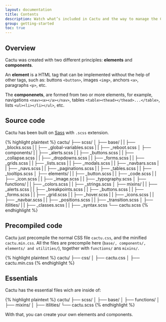 ```yaml
---
layout: documentation
title: Contents
description: Watch what’s included in Cactu and the way to manage the Cactu's source.
group: getting-started
toc: true
---
```



## Overview

Cactu was created with two different principles: **elements** and **components**.

An **element** is a HTML tag that can be implemented without the help of other tags, such as: buttons `<button>`, images `<img>`, anchors `<a>`, paragraphs `<p>`, etc.

The **componenets**, are formed from two or more elements, for example, navigations `<nav><a></a></nav>`, tables `<table><thead></thead>...</table>`, lists `<ul><li></li></ul>`, etc.


## Source code

Cactu has been built on <a href="https://sass-lang.com/" target="_blank">Sass</a> with `.scss` extension.

{% highlight plaintext %}
cactu/
├── scss/
│   ├── base/
|   |   ├── _blocks.scss
|   |   ├── _global-variables.scss
|   |   ├── _reboot.scss
│   ├── components/
|   |   ├── _alerts.scss
|   |   ├── _buttons.scss
|   |   ├── _collapse.scss
|   |   ├── _dropdowns.scss
|   |   ├── _forms.scss
|   |   ├── _grids.scss
|   |   ├── _lists.scss
|   |   ├── _modals.scss
|   |   ├── _navbars.scss
|   |   ├── _navs.scss
|   |   ├── _paginations.scss
|   |   ├── _tables.scss
|   |   ├── _tooltips.scss
│   ├── elements/
|   |   ├── _button.scss
|   |   ├── _code.scss
|   |   ├── _icon.scss
|   |   ├── _image.scss
|   |   ├── _typography.scss
│   ├── functions/
|   |   ├── _colors.scss
|   |   ├── _strings.scss
│   ├── mixins/
|   |   ├── _alerts.scss
|   |   ├── _breakpoints.scss
|   |   ├── _buttons.scss
|   |   ├── _forms.scss
|   |   ├── _grid.scss
|   |   ├── _hover.scss
|   |   ├── _icons.scss
|   |   ├── _navbar.scss
|   |   ├── _positions.scss
|   |   ├── _transition.scss
│   ├── itilities/
|   |   ├── _classes.scss
|   |   ├── _syntax.scss
└── cactu.scss
{% endhighlight %}


## Precompiled code

Cactu just precompile the normal CSS file `cactu.css`, and the minified `cactu.min.css`. All the files are precompile here (`base/, components/, elements/ and utilities/`), together with `functions/` ans `mixins/`.

{% highlight plaintext %}
cactu/
├── css/
│   ├── cactu.css
│   ├── cactu.min.css
{% endhighlight %}


## Essentials

Cactu has the essential files wich are inside of:

{% highlight plaintext %}
cactu/
├── scss/
│   ├── base/
│   ├── functions/
│   ├── mixins/
│   ├── itilities/
└── cactu.scss
{% endhighlight %}

With that, you can create your own elements and components.